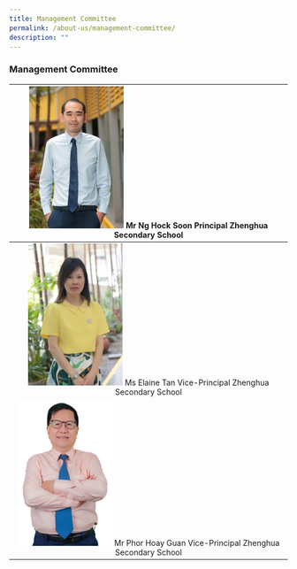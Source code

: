 ```yaml
---
title: Management Committee
permalink: /about-us/management-committee/
description: ""
---
```

### Management Committee

| <img src="/images/principalsmessage.jpg"       style="width:35%">  Mr Ng Hock Soon Principal Zhenghua Secondary School |
|:---:|
| <img src="/images/Ms-Elaine-Tan-200x300.jpg"       style="width:35%">  Ms Elaine Tan Vice-Principal Zhenghua Secondary School |
| <img src="/images/3-Mr-Phor-Hoay-Guan-VP2-03-194x300.png"       style="width:35%">  Mr Phor Hoay Guan Vice-Principal Zhenghua Secondary School |